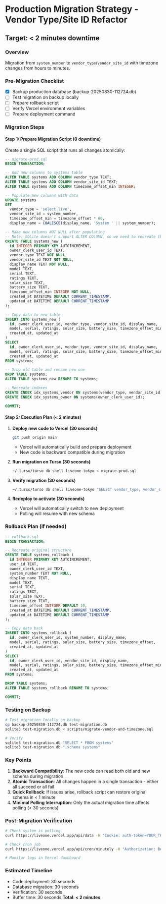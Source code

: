 # Production Migration Strategy - Vendor Type/Site ID Refactor
## Target: < 2 minutes downtime

### Overview
Migration from `system_number` to `vendor_type`/`vendor_site_id` with timezone changes from hours to minutes.

### Pre-Migration Checklist
- [x] Backup production database (backup-20250830-112724.db)
- [ ] Test migration on backup locally
- [ ] Prepare rollback script
- [ ] Verify Vercel environment variables
- [ ] Prepare deployment command

### Migration Steps

#### Step 1: Prepare Migration Script (0 downtime)
Create a single SQL script that runs all changes atomically:

```sql
-- migrate-prod.sql
BEGIN TRANSACTION;

-- Add new columns to systems table
ALTER TABLE systems ADD COLUMN vendor_type TEXT;
ALTER TABLE systems ADD COLUMN vendor_site_id TEXT;
ALTER TABLE systems ADD COLUMN timezone_offset_min INTEGER;

-- Populate new columns with data
UPDATE systems 
SET 
  vendor_type = 'select.live',
  vendor_site_id = system_number,
  timezone_offset_min = timezone_offset * 60,
  display_name = COALESCE(display_name, 'System ' || system_number);

-- Make new columns NOT NULL after populating
-- Note: SQLite doesn't support ALTER COLUMN, so we need to recreate the table
CREATE TABLE systems_new (
  id INTEGER PRIMARY KEY AUTOINCREMENT,
  owner_clerk_user_id TEXT,
  vendor_type TEXT NOT NULL,
  vendor_site_id TEXT NOT NULL,
  display_name TEXT NOT NULL,
  model TEXT,
  serial TEXT,
  ratings TEXT,
  solar_size TEXT,
  battery_size TEXT,
  timezone_offset_min INTEGER NOT NULL,
  created_at DATETIME DEFAULT CURRENT_TIMESTAMP,
  updated_at DATETIME DEFAULT CURRENT_TIMESTAMP
);

-- Copy data to new table
INSERT INTO systems_new (
  id, owner_clerk_user_id, vendor_type, vendor_site_id, display_name,
  model, serial, ratings, solar_size, battery_size, timezone_offset_min,
  created_at, updated_at
)
SELECT 
  id, owner_clerk_user_id, vendor_type, vendor_site_id, display_name,
  model, serial, ratings, solar_size, battery_size, timezone_offset_min,
  created_at, updated_at
FROM systems;

-- Drop old table and rename new one
DROP TABLE systems;
ALTER TABLE systems_new RENAME TO systems;

-- Recreate indexes
CREATE INDEX idx_systems_vendor ON systems(vendor_type, vendor_site_id);
CREATE INDEX idx_systems_owner ON systems(owner_clerk_user_id);

COMMIT;
```

#### Step 2: Execution Plan (< 2 minutes)

1. **Deploy new code to Vercel (30 seconds)**
   ```bash
   git push origin main
   ```
   - Vercel will automatically build and prepare deployment
   - New code is backward compatible during migration

2. **Run migration on Turso (30 seconds)**
   ```bash
   ~/.turso/turso db shell liveone-tokyo < migrate-prod.sql
   ```

3. **Verify migration (30 seconds)**
   ```bash
   ~/.turso/turso db shell liveone-tokyo "SELECT vendor_type, vendor_site_id, timezone_offset_min FROM systems LIMIT 1"
   ```

4. **Redeploy to activate (30 seconds)**
   - Vercel will automatically switch to new deployment
   - Polling will resume with new schema

### Rollback Plan (if needed)

```sql
-- rollback.sql
BEGIN TRANSACTION;

-- Recreate original structure
CREATE TABLE systems_rollback (
  id INTEGER PRIMARY KEY AUTOINCREMENT,
  user_id TEXT,
  owner_clerk_user_id TEXT,
  system_number TEXT NOT NULL,
  display_name TEXT,
  model TEXT,
  serial TEXT,
  ratings TEXT,
  solar_size TEXT,
  battery_size TEXT,
  timezone_offset INTEGER DEFAULT 10,
  created_at DATETIME DEFAULT CURRENT_TIMESTAMP,
  updated_at DATETIME DEFAULT CURRENT_TIMESTAMP
);

-- Copy data back
INSERT INTO systems_rollback (
  id, owner_clerk_user_id, system_number, display_name,
  model, serial, ratings, solar_size, battery_size, timezone_offset,
  created_at, updated_at
)
SELECT 
  id, owner_clerk_user_id, vendor_site_id, display_name,
  model, serial, ratings, solar_size, battery_size, timezone_offset_min / 60,
  created_at, updated_at
FROM systems;

DROP TABLE systems;
ALTER TABLE systems_rollback RENAME TO systems;

COMMIT;
```

### Testing on Backup

```bash
# Test migration locally on backup
cp backup-20250830-112724.db test-migration.db
sqlite3 test-migration.db < scripts/migrate-vendor-and-timezone.sql

# Verify
sqlite3 test-migration.db "SELECT * FROM systems"
sqlite3 test-migration.db ".schema systems"
```

### Key Points
1. **Backward Compatibility**: The new code can read both old and new schema during migration
2. **Atomic Transaction**: All changes happen in a single transaction - either all succeed or all fail
3. **Quick Rollback**: If issues arise, rollback script can restore original schema in < 1 minute
4. **Minimal Polling Interruption**: Only the actual migration time affects polling (< 30 seconds)

### Post-Migration Verification
```bash
# Check system is polling
curl https://liveone.vercel.app/api/data -H "Cookie: auth-token=YOUR_TOKEN"

# Check cron job
curl https://liveone.vercel.app/api/cron/minutely -H "Authorization: Bearer YOUR_CRON_SECRET"

# Monitor logs in Vercel dashboard
```

### Estimated Timeline
- Code deployment: 30 seconds
- Database migration: 30 seconds  
- Verification: 30 seconds
- Buffer time: 30 seconds
**Total: < 2 minutes**